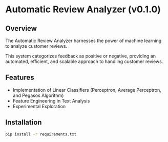 # Automatic Review Analyzer (v0.1.0)

## Overview

The Automatic Review Analyzer harnesses the power of machine learning to analyze customer reviews. 

This system categorizes feedback as positive or negative, providing an automated, efficient, and scalable approach to handling customer reviews.

## Features

- Implementation of Linear Classifiers (Perceptron, Average Perceptron, and Pegasos Algorithm)
- Feature Engineering in Text Analysis
- Experimental Exploration

## Installation

```bash
pip install -r requirements.txt

